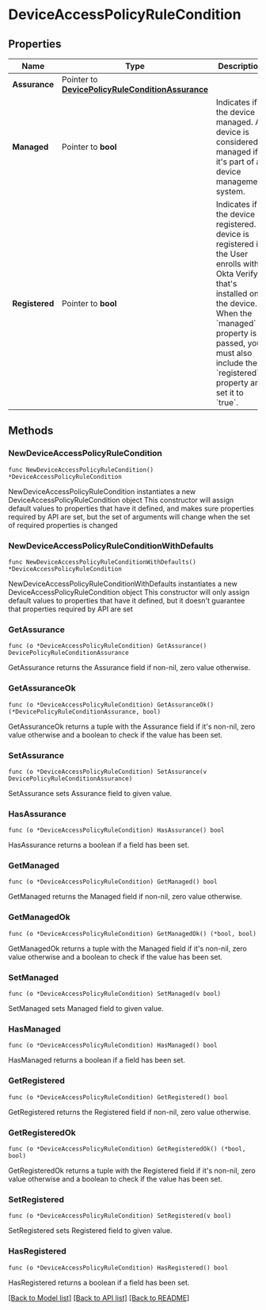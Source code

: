 # DeviceAccessPolicyRuleCondition

## Properties

Name | Type | Description | Notes
------------ | ------------- | ------------- | -------------
**Assurance** | Pointer to [**DevicePolicyRuleConditionAssurance**](DevicePolicyRuleConditionAssurance.md) |  | [optional] 
**Managed** | Pointer to **bool** | Indicates if the device is managed. A device is considered managed if it&#39;s part of a device management system. | [optional] 
**Registered** | Pointer to **bool** | Indicates if the device is registered. A device is registered if the User enrolls with Okta Verify that&#39;s installed on the device. When the &#x60;managed&#x60; property is passed, you must also include the &#x60;registered&#x60; property and set it to &#x60;true&#x60;.  | [optional] 

## Methods

### NewDeviceAccessPolicyRuleCondition

`func NewDeviceAccessPolicyRuleCondition() *DeviceAccessPolicyRuleCondition`

NewDeviceAccessPolicyRuleCondition instantiates a new DeviceAccessPolicyRuleCondition object
This constructor will assign default values to properties that have it defined,
and makes sure properties required by API are set, but the set of arguments
will change when the set of required properties is changed

### NewDeviceAccessPolicyRuleConditionWithDefaults

`func NewDeviceAccessPolicyRuleConditionWithDefaults() *DeviceAccessPolicyRuleCondition`

NewDeviceAccessPolicyRuleConditionWithDefaults instantiates a new DeviceAccessPolicyRuleCondition object
This constructor will only assign default values to properties that have it defined,
but it doesn't guarantee that properties required by API are set

### GetAssurance

`func (o *DeviceAccessPolicyRuleCondition) GetAssurance() DevicePolicyRuleConditionAssurance`

GetAssurance returns the Assurance field if non-nil, zero value otherwise.

### GetAssuranceOk

`func (o *DeviceAccessPolicyRuleCondition) GetAssuranceOk() (*DevicePolicyRuleConditionAssurance, bool)`

GetAssuranceOk returns a tuple with the Assurance field if it's non-nil, zero value otherwise
and a boolean to check if the value has been set.

### SetAssurance

`func (o *DeviceAccessPolicyRuleCondition) SetAssurance(v DevicePolicyRuleConditionAssurance)`

SetAssurance sets Assurance field to given value.

### HasAssurance

`func (o *DeviceAccessPolicyRuleCondition) HasAssurance() bool`

HasAssurance returns a boolean if a field has been set.

### GetManaged

`func (o *DeviceAccessPolicyRuleCondition) GetManaged() bool`

GetManaged returns the Managed field if non-nil, zero value otherwise.

### GetManagedOk

`func (o *DeviceAccessPolicyRuleCondition) GetManagedOk() (*bool, bool)`

GetManagedOk returns a tuple with the Managed field if it's non-nil, zero value otherwise
and a boolean to check if the value has been set.

### SetManaged

`func (o *DeviceAccessPolicyRuleCondition) SetManaged(v bool)`

SetManaged sets Managed field to given value.

### HasManaged

`func (o *DeviceAccessPolicyRuleCondition) HasManaged() bool`

HasManaged returns a boolean if a field has been set.

### GetRegistered

`func (o *DeviceAccessPolicyRuleCondition) GetRegistered() bool`

GetRegistered returns the Registered field if non-nil, zero value otherwise.

### GetRegisteredOk

`func (o *DeviceAccessPolicyRuleCondition) GetRegisteredOk() (*bool, bool)`

GetRegisteredOk returns a tuple with the Registered field if it's non-nil, zero value otherwise
and a boolean to check if the value has been set.

### SetRegistered

`func (o *DeviceAccessPolicyRuleCondition) SetRegistered(v bool)`

SetRegistered sets Registered field to given value.

### HasRegistered

`func (o *DeviceAccessPolicyRuleCondition) HasRegistered() bool`

HasRegistered returns a boolean if a field has been set.


[[Back to Model list]](../README.md#documentation-for-models) [[Back to API list]](../README.md#documentation-for-api-endpoints) [[Back to README]](../README.md)


